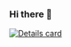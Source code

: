 ### Hi there 👋

<a href="https://github.com/vedraj15">
    <img align="center" src="https://github-readme-stats.vercel.app/api?username=Vedraj15&show_icons=true&theme=dark" alt="Details card" />
</a
